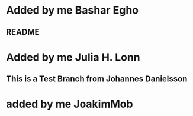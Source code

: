 
# Added by me Bashar Egho

## README

# Added by me Julia H. Lonn
## This is a Test Branch from Johannes Danielsson

# added by me JoakimMob

